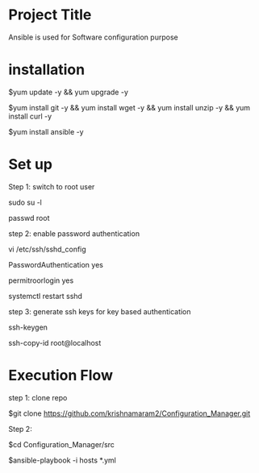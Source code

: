 Project Title
========================
Ansible is used for Software configuration purpose


installation 
===============================
$yum update -y && yum upgrade -y 

$yum install git -y && yum install wget -y && yum install unzip -y && yum install curl -y

$yum install ansible -y

Set up
=============================

Step 1: switch to root user

sudo su -l

passwd root

step 2: enable password authentication

vi /etc/ssh/sshd_config

PasswordAuthentication yes

permitroorlogin yes

systemctl restart sshd

step 3: generate ssh keys for key based authentication

ssh-keygen

ssh-copy-id root@localhost

Execution Flow
======================

step 1: clone repo

$git clone https://github.com/krishnamaram2/Configuration_Manager.git

Step 2:

$cd Configuration_Manager/src

$ansible-playbook -i hosts *.yml



